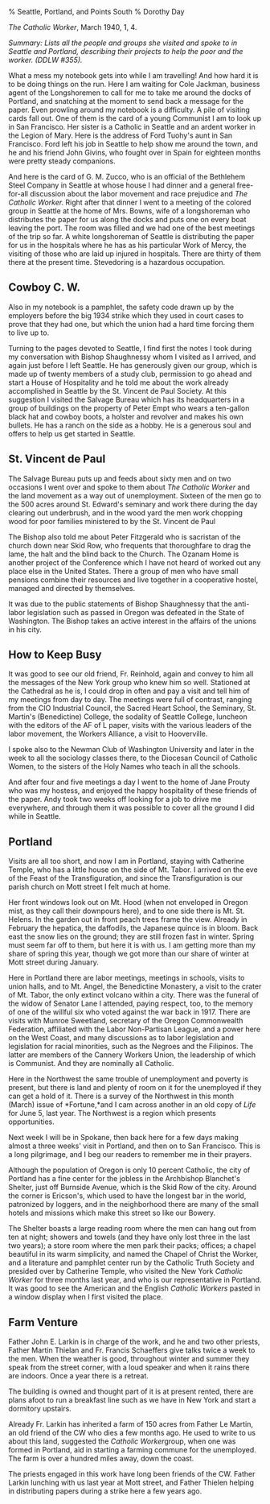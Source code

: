 % Seattle, Portland, and Points South
% Dorothy Day

*The Catholic Worker*, March 1940, 1, 4.

*Summary: Lists all the people and groups she visited and spoke to in
Seattle and Portland, describing their projects to help the poor and the
worker. (DDLW \#355).*

What a mess my notebook gets into while I am travelling! And how hard it
is to be doing things on the run. Here I am waiting for Cole Jackman,
business agent of the Longshoremen to call for me to take me around the
docks of Portland, and snatching at the moment to send back a message
for the paper. Even prowling around my notebook is a difficulty. A pile
of visiting cards fall out. One of them is the card of a young Communist
I am to look up in San Francisco. Her sister is a Catholic in Seattle
and an ardent worker in the Legion of Mary. Here is the address of Ford
Tuohy's aunt in San Francisco. Ford left his job in Seattle to help show
me around the town, and he and his friend John Givins, who fought over
in Spain for eighteen months were pretty steady companions.

And here is the card of G. M. Zucco, who is an official of the Bethlehem
Steel Company in Seattle at whose house I had dinner and a general
free-for-all discussion about the labor movement and race prejudice and
*The Catholic Worker.* Right after that dinner I went to a meeting of
the colored group in Seattle at the home of Mrs. Bowns, wife of a
longshoreman who distributes the paper for us along the docks and puts
one on every boat leaving the port. The room was filled and we had one
of the best meetings of the trip so far. A white longshoreman of Seattle
is distributing the paper for us in the hospitals where he has as his
particular Work of Mercy, the visiting of those who are laid up injured
in hospitals. There are thirty of them there at the present time.
Stevedoring is a hazardous occupation.

Cowboy C. W.
------------

Also in my notebook is a pamphlet, the safety code drawn up by the
employers before the big 1934 strike which they used in court cases to
prove that they had one, but which the union had a hard time forcing
them to live up to.

Turning to the pages devoted to Seattle, I find first the notes I took
during my conversation with Bishop Shaughnessy whom I visited as I
arrived, and again just before I left Seattle. He has generously given
our group, which is made up of twenty members of a study club,
permission to go ahead and start a House of Hospitality and he told me
about the work already accomplished in Seattle by the St. Vincent de
Paul Society. At this suggestion I visited the Salvage Bureau which has
its headquarters in a group of buildings on the property of Peter Empt
who wears a ten-gallon black hat and cowboy boots, a holster and
revolver and makes his own bullets. He has a ranch on the side as a
hobby. He is a generous soul and offers to help us get started in
Seattle.

St. Vincent de Paul
-------------------

The Salvage Bureau puts up and feeds about sixty men and on two
occasions I went over and spoke to them about *The Catholic Worker* and
the land movement as a way out of unemployment. Sixteen of the men go to
the 500 acres around St. Edward's seminary and work there during the day
clearing out underbrush, and in the wood yard the men work chopping wood
for poor families ministered to by the St. Vincent de Paul

The Bishop also told me about Peter Fitzgerald who is sacristan of the
church down near Skid Row, who frequents that thoroughfare to drag the
lame, the halt and the blind back to the Church. The Ozanam Home is
another project of the Conference which I have not heard of worked out
any place else in the United States. There a group of men who have small
pensions combine their resources and live together in a cooperative
hostel, managed and directed by themselves.

It was due to the public statements of Bishop Shaughnessy that the
anti-labor legislation such as passed in Oregon was defeated in the
State of Washington. The Bishop takes an active interest in the affairs
of the unions in his city.

How to Keep Busy
----------------

It was good to see our old friend, Fr. Reinhold, again and convey to him
all the messages of the New York group who knew him so well. Stationed
at the Cathedral as he is, I could drop in often and pay a visit and
tell him of my meetings from day to day. The meetings were full of
contrast, ranging from the CIO Industrial Council, the Sacred Heart
School, the Seminary, St. Martin's (Benedictine) College, the sodality
of Seattle College, luncheon with the editors of the AF of L paper,
visits with the various leaders of the labor movement, the Workers
Alliance, a visit to Hooverville.

I spoke also to the Newman Club of Washington University and later in
the week to all the sociology classes there, to the Diocesan Council of
Catholic Women, to the sisters of the Holy Names who teach in all the
schools.

And after four and five meetings a day I went to the home of Jane Prouty
who was my hostess, and enjoyed the happy hospitality of these friends
of the paper. Andy took two weeks off looking for a job to drive me
everywhere, and through them it was possible to cover all the ground I
did while in Seattle.

Portland
--------

Visits are all too short, and now I am in Portland, staying with
Catherine Temple, who has a little house on the side of Mt. Tabor. I
arrived on the eve of the Feast of the Transfiguration, and since the
Transfiguration is our parish church on Mott street I felt much at home.

Her front windows look out on Mt. Hood (when not enveloped in Oregon
mist, as they call their downpours here), and to one side there is Mt.
St. Helens. In the garden out in front peach trees frame the view.
Already in February the hepatica, the daffodils, the Japanese quince is
in bloom. Back east the snow lies on the ground; they are still frozen
fast in winter. Spring must seem far off to them, but here it is with
us. I am getting more than my share of spring this year, though we got
more than our share of winter at Mott street during January.

Here in Portland there are labor meetings, meetings in schools, visits
to union halls, and to Mt. Angel, the Benedictine Monastery, a visit to
the crater of Mt. Tabor, the only extinct volcano within a city. There
was the funeral of the widow of Senator Lane I attended, paying respect,
too, to the memory of one of the willful six who voted against the war
back in 1917. There are visits with Munroe Sweetland, secretary of the
Oregon Commonwealth Federation, affiliated with the Labor Non-Partisan
League, and a power here on the West Coast, and many discussions as to
labor legislation and legislation for racial minorities, such as the
Negroes and the Filipinos. The latter are members of the Cannery Workers
Union, the leadership of which is Communist. And they are nominally all
Catholic.

Here in the Northwest the same trouble of unemployment and poverty is
present, but there is land and plenty of room on it for the unemployed
if they can get a hold of it. There is a survey of the Northwest in this
month (March) issue of *Fortune,*and I cam across another in an old copy
of *Life* for June 5, last year. The Northwest is a region which
presents opportunities.

Next week I will be in Spokane, then back here for a few days making
almost a three weeks' visit in Portland, and then on to San Francisco.
This is a long pilgrimage, and I beg our readers to remember me in their
prayers.

Although the population of Oregon is only 10 percent Catholic, the city
of Portland has a fine center for the jobless in the Archbishop
Blanchet's Shelter, just off Burnside Avenue, which is the Skid Row of
the city. Around the corner is Ericson's, which used to have the longest
bar in the world, patronized by loggers, and in the neighborhood there
are many of the small hotels and missions which make this street so like
our Bowery.

The Shelter boasts a large reading room where the men can hang out from
ten at night; showers and towels (and they have only lost three in the
last two years); a store room where the men park their packs; offices; a
chapel beautiful in its warm simplicity, and named the Chapel of Christ
the Worker, and a literature and pamphlet center run by the Catholic
Truth Society and presided over by Catherine Temple, who visited the New
York *Catholic Worker* for three months last year, and who is our
representative in Portland. It was good to see the American and the
English *Catholic Workers* pasted in a window display when I first
visited the place.

Farm Venture
------------

Father John E. Larkin is in charge of the work, and he and two other
priests, Father Martin Thielan and Fr. Francis Schaeffers give talks
twice a week to the men. When the weather is good, throughout winter and
summer they speak from the street corner, with a loud speaker and when
it rains there are indoors. Once a year there is a retreat.

The building is owned and thought part of it is at present rented, there
are plans afoot to run a breakfast line such as we have in New York and
start a dormitory upstairs.

Already Fr. Larkin has inherited a farm of 150 acres from Father Le
Martin, an old friend of the CW who dies a few months ago. He used to
write to us about this land, suggested the *Catholic Worker*group, when
one was formed in Portland, aid in starting a farming commune for the
unemployed. The farm is over a hundred miles away, down the coast.

The priests engaged in this work have long been friends of the CW.
Father Larkin lunching with us last year at Mott street, and Father
Thielen helping in distributing papers during a strike here a few years
ago.
